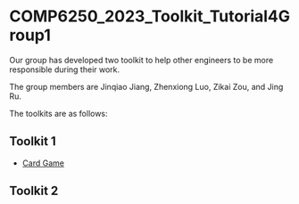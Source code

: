 # COMP6250_2023_Toolkit_Tutorial4Group1

Our group has developed two toolkit to help other engineers to be more responsible during their work.

The group members are Jinqiao Jiang, Zhenxiong Luo, Zikai Zou, and Jing Ru.

The toolkits are as follows:

## Toolkit 1
- [Card Game](https://github.com/KumaLuo/COMP6250_2023_Toolkit_Tutorial4Group1/blob/main/Card%20Game.md)

## Toolkit 2
